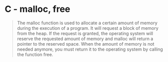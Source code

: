 # C - malloc, free

> The malloc function is used to allocate a certain amount of memory during the execution of a program. It will request a block of memory from the heap. If the request is granted, the operating system will reserve the requested amount of memory and malloc will return a pointer to the reserved space. When the amount of memory is not needed anymore, you must return it to the operating system by calling the function free.
